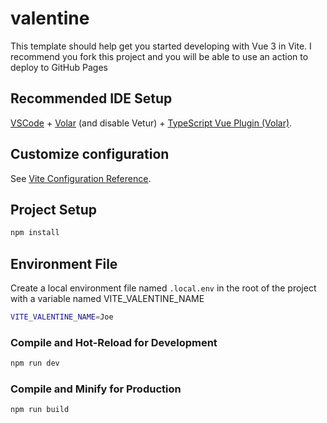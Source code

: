 # valentine

This template should help get you started developing with Vue 3 in Vite. I recommend you fork this project and you will be able to use an action to deploy to GitHub Pages

## Recommended IDE Setup

[VSCode](https://code.visualstudio.com/) + [Volar](https://marketplace.visualstudio.com/items?itemName=Vue.volar) (and disable Vetur) + [TypeScript Vue Plugin (Volar)](https://marketplace.visualstudio.com/items?itemName=Vue.vscode-typescript-vue-plugin).

## Customize configuration

See [Vite Configuration Reference](https://vitejs.dev/config/).

## Project Setup

```sh
npm install
```

## Environment File
Create a local environment file named ```.local.env``` in the root of the project with a variable named VITE_VALENTINE_NAME
```sh
VITE_VALENTINE_NAME=Joe
```
### Compile and Hot-Reload for Development

```sh
npm run dev
```

### Compile and Minify for Production

```sh
npm run build
```
